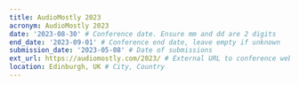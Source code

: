 ```yaml
---
title: AudioMostly 2023
acronym: AudioMostly 2023
date: '2023-08-30' # Conference date. Ensure mm and dd are 2 digits
end_date: '2023-09-01' # Conference end date, leave empty if unknown
submission_date: '2023-05-08' # Date of submissions
ext_url: https://audiomostly.com/2023/ # External URL to conference website
location: Edinburgh, UK # City, Country
---
```


